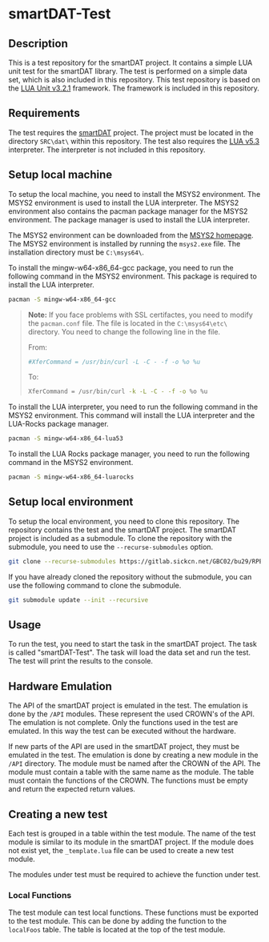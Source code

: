 # smartDAT-Test

## Description

This is a test repository for the smartDAT project. It contains a simple LUA unit test for the smartDAT library. The test is performed on a simple data set, which is also included in this repository. This test repository is based on the [LUA Unit v3.2.1](https://luaunit.readthedocs.io/en/luaunit_v3_2_1/) framework. The framework is included in this repository.

## Requirements

The test requires the [smartDAT](https://gitlab.sickcn.net/GBC02/bu29/RPE/dat) project. The project must be located in the directory `SRC\dat\` within this repository. The test also requires the [LUA v5.3](https://www.lua.org/) interpreter. The interpreter is not included in this repository.

## Setup local machine

To setup the local machine, you need to install the MSYS2 environment. The MSYS2 environment is used to install the LUA interpreter. The MSYS2 environment also contains the pacman package manager for the MSYS2 environment. The package manager is used to install the LUA interpreter.

The MSYS2 environment can be downloaded from the [MSYS2 homepage](https://www.msys2.org/). The MSYS2 environment is installed by running the `msys2.exe` file. The installation directory must be `C:\msys64\`.

To install the mingw-w64-x86_64-gcc package, you need to run the following command in the MSYS2 environment. This package is required to install the LUA interpreter.

	
```bash
pacman -S mingw-w64-x86_64-gcc 
```

> **Note:** If you face problems with SSL certifactes, you need to modify the `pacman.conf` file. The file is located in the `C:\msys64\etc\` directory. You need to change the following line in the file.
>
>From:
>
>```bash
>#XferCommand = /usr/bin/curl -L -C - -f -o %o %u
>```
>
>To:
>
>```bash
>XferCommand = /usr/bin/curl -k -L -C - -f -o %o %u
>```

To install the LUA interpreter, you need to run the following command in the MSYS2 environment. This command will install the LUA interpreter and the LUA-Rocks package manager.

```bash
pacman -S mingw-w64-x86_64-lua53
```

To install the LUA Rocks package manager, you need to run the following command in the MSYS2 environment.

```bash
pacman -S mingw-w64-x86_64-luarocks
```

## Setup local environment

To setup the local environment, you need to clone this repository. The repository contains the test and the smartDAT project. The smartDAT project is included as a submodule. To clone the repository with the submodule, you need to use the `--recurse-submodules` option.

```bash
git clone --recurse-submodules https://gitlab.sickcn.net/GBC02/bu29/RPE/dat-test.git
```

If you have already cloned the repository without the submodule, you can use the following command to clone the submodule.

```bash
git submodule update --init --recursive
```

## Usage

To run the test, you need to start the task in the smartDAT project. The task is called "smartDAT-Test". The task will load the data set and run the test. The test will print the results to the console.

## Hardware Emulation

The API of the smartDAT project is emulated in the test. The emulation is done by the `/API` modules. These represent the used CROWN's of the API. The emulation is not complete. Only the functions used in the test are emulated. In this way the test can be executed without the hardware.

If new parts of the API are used in the smartDAT project, they must be emulated in the test. The emulation is done by creating a new module in the `/API` directory. The module must be named after the CROWN of the API. The module must contain a table with the same name as the module. The table must contain the functions of the CROWN. The functions must be empty and return the expected return values.

## Creating a new test

Each test is grouped in a table within the test module. The name of the test module is similar to its module in the smartDAT project. If the module does not exist yet, the `_template.lua` file can be used to create a new test module.

The modules under test must be required to achieve the function under test.

### Local Functions

The test module can test local functions. These functions must be exported to the test module. This can be done by adding the function to the `localFoos` table. The table is located at the top of the test module.
